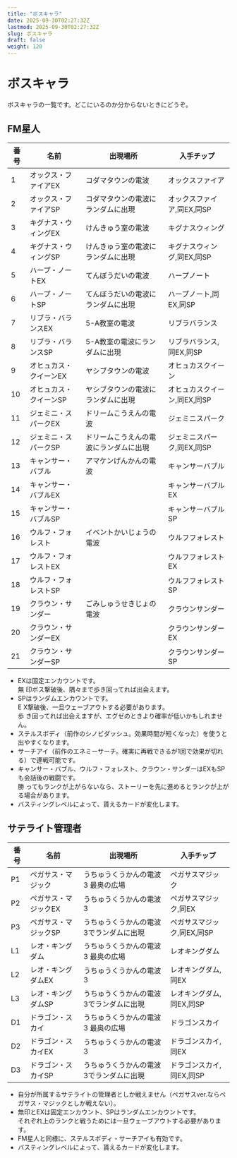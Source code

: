 ```yaml
---
title: "ボスキャラ"
date: 2025-09-30T02:27:32Z
lastmod: 2025-09-30T02:27:32Z
slug: ボスキャラ
draft: false
weight: 120
---
```


# ボスキャラ

ボスキャラの一覧です。どこにいるのか分からないときにどうぞ。



## FM星人

|番号|名前|出現場所|入手チップ|
|---|---|---|---|
|1|オックス・ファイアEX|コダマタウンの電波|オックスファイア|
|2|オックス・ファイアSP|コダマタウンの電波にランダムに出現|オックスファイア,同EX,同SP|
|3|キグナス・ウィングEX|けんきゅう室の電波|キグナスウィング|
|4|キグナス・ウィングSP|けんきゅう室の電波にランダムに出現|キグナスウィング,同EX,同SP|
|5|ハープ・ノートEX|てんぼうだいの電波|ハープノート|
|6|ハープ・ノートSP|てんぼうだいの電波にランダムに出現|ハープノート,同EX,同SP|
|7|リブラ・バランスEX|5-A教室の電波|リブラバランス|
|8|リブラ・バランスSP|5-A教室の電波にランダムに出現|リブラバランス,同EX,同SP|
|9|オヒュカス・クイーンEX|ヤシブタウンの電波|オヒュカスクイーン|
|10|オヒュカス・クイーンSP|ヤシブタウンの電波にランダムに出現|オヒュカスクイーン,同EX,同SP|
|11|ジェミニ・スパークEX|ドリームこうえんの電波|ジェミニスパーク|
|12|ジェミニ・スパークSP|ドリームこうえんの電波にランダムに出現|ジェミニスパーク,同EX,同SP|
|13|キャンサー・バブル|アマケンげんかんの電波|キャンサーバブル|
|14|キャンサー・バブルEX|<br />|キャンサーバブルEX|
|15|キャンサー・バブルSP|<br />|キャンサーバブルSP|
|16|ウルフ・フォレスト|イベントかいじょうの電波|ウルフフォレスト|
|17|ウルフ・フォレストEX|<br />|ウルフフォレストEX|
|18|ウルフ・フォレストSP|<br />|ウルフフォレストSP|
|19|クラウン・サンダー|ごみしゅうせきじょの電波|クラウンサンダー|
|20|クラウン・サンダーEX|<br />|クラウンサンダーEX|
|21|クラウン・サンダーSP|<br />|クラウンサンダーSP|

- EXは固定エンカウントです。<br />
無 印ボス撃破後、隅々まで歩き回ってれば出会えます。
- SPはランダムエンカウントです。<br />
E X撃破後、一旦ウェーブアウトする必要があります。<br />
歩 き回ってれば出会えますが、エグゼのときより確率が低いかもしれません。
- ステルスボディ（前作のシノビダッシュ。効果時間が短くなった）を使うと出やすくなります。
- サーチアイ（前作のエネミーサーチ。確実に再戦できるが1回で効果が切れる）で連戦可能です。
- キャンサー・バブル、ウルフ・フォレスト、クラウン・サンダーはEXもSPも会話後の戦闘です。<br />
勝 ってもランクが上がらないなら、ストーリーを先に進めるとランクが上がる場合があります。
- バスティングレベルによって、貰えるカードが変化します。

## サテライト管理者

|番号|名前|出現場所|入手チップ|
|---|---|---|---|
|P1|ペガサス・マジック|うちゅうくうかんの電波3 最奥の広場|ペガサスマジック|
|P2|ペガサス・マジックEX|うちゅうくうかんの電波3|ペガサスマジック,同EX|
|P3|ペガサス・マジックSP|うちゅうくうかんの電波3でランダムに出現|ペガサスマジック,同EX,同SP|
|L1|レオ・キングダム|うちゅうくうかんの電波3 最奥の広場|レオキングダム|
|L2|レオ・キングダムEX|うちゅうくうかんの電波3|レオキングダム,同EX|
|L3|レオ・キングダムSP|うちゅうくうかんの電波3でランダムに出現|レオキングダム,同EX,同SP|
|D1|ドラゴン・スカイ|うちゅうくうかんの電波3 最奥の広場|ドラゴンスカイ|
|D2|ドラゴン・スカイEX|うちゅうくうかんの電波3|ドラゴンスカイ,同EX|
|D3|ドラゴン・スカイSP|うちゅうくうかんの電波3でランダムに出現|ドラゴンスカイ,同EX,同SP|

- 自分が所属するサテライトの管理者としか戦えません（ペガサスver.ならペガサス・マジックとしか戦えない）。
- 無印とEXは固定エンカウント、SPはランダムエンカウントです。<br />
それぞれ上のランクと戦うためには一旦ウェーブアウトする必要があります。
- FM星人と同様に、ステルスボディ・サーチアイも有効です。
- バスティングレベルによって、貰えるカードが変化します。